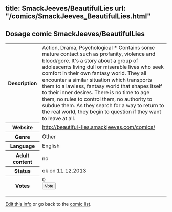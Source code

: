 title: SmackJeeves/BeautifulLies
url: "/comics/SmackJeeves_BeautifulLies.html"
---
Dosage comic SmackJeeves/BeautifulLies
-----------------------------------------

<p id="msg"></p>
<script type="text/javascript">
if (window.location.search === '?edit_info_mail=sent_ok') {
  var elem = document.getElementById("msg");
  elem.innerHTML = 'Edited information sucessfully sent for review, which is usually done daily. Thanks!';
  elem.className = 'ok';
}
</script>
<table class="comicinfo">
<tr>
<th>Description</th><td>Action, Drama, Psychological * Contains some mature contact such as profanity, violence and blood/gore. It's a story about a group of adolescents living dull or miserable lives who seek comfort in their own fantasy world. They all encounter a similar situation which transports them to a lawless, fantasy world that shapes itself to their inner desires. There is no time to age them, no rules to control them, no authority to subdue them. As they search for a way to return to the real world, they begin to question if they want to leave at all.</td>
</tr>
<tr>
<th>Website</th><td><a href="http://beautiful-lies.smackjeeves.com/comics/">http://beautiful-lies.smackjeeves.com/comics/</a></td>
</tr>
<tr>
<th>Genre</th><td>Other</td>
</tr>
<tr>
<th>Language</th><td>English</td>
</tr>
<tr>
<th>Adult content</th><td>no</td>
</tr>
<tr>
<th>Status</th><td>ok on 11.12.2013</td>
</tr>
<tr>
<th>Votes</th><td>0
<form action="http://gaecounter.appspot.com/count/" method="POST">
<input name="name" type="hidden" value="SmackJeeves_BeautifulLies"/>
<input name="uid" type="hidden" id="voteuid" value=""/>
<input type="submit" value="Vote"/>
</form>
</td>
</tr>
</table>
<script type="text/javascript">
var ua = navigator.userAgent;
document.getElementById("voteuid").value = ua.replace(/[^a-zA-Z0-9\._:]/g , "_");;
</script>

[Edit this info](SmackJeeves_BeautifulLies_edit.html) or go back to the [comic list](../comic-index.html).
